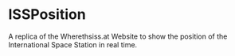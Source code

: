 # ISSPosition
A replica of the Wherethsiss.at Website to show the position of the International Space Station in real time.
